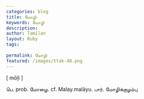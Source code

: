 ```yaml
---
categories: blog
title: மோழி
keywords: மோழி
description: 
author: Tamilan
layout: Ruby
tags: 
 
permalink: மோழி
featured: /images/ttak-48.png
---
```

  
[ mōḻi ]  
  
பெ. prob. மோழை. cf. Malay.malāyu. பார். மோழிக்குழம்பு